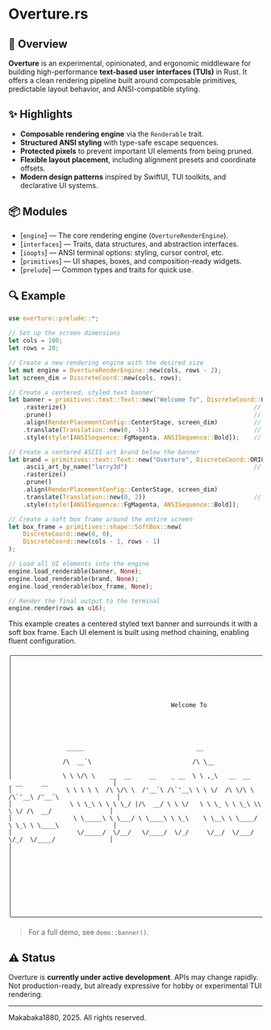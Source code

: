 # Overture.rs

## 🎼 Overview
**Overture** is an experimental, opinionated, and ergonomic middleware for building high-performance
**text-based user interfaces (TUIs)** in Rust. It offers a clean rendering pipeline built
around composable primitives, predictable layout behavior, and ANSI-compatible styling.

## ✨ Highlights

- **Composable rendering engine** via the `Renderable` trait.
- **Structured ANSI styling** with type-safe escape sequences.
- **Protected pixels** to prevent important UI elements from being pruned.
- **Flexible layout placement**, including alignment presets and coordinate offsets.
- **Modern design patterns** inspired by SwiftUI, TUI toolkits, and declarative UI systems.

## 📦 Modules

- [`engine`] — The core rendering engine (`OvertureRenderEngine`).
- [`interfaces`] — Traits, data structures, and abstraction interfaces.
- [`ioopts`] — ANSI terminal options: styling, cursor control, etc.
- [`primitives`] — UI shapes, boxes, and composition-ready widgets.
- [`prelude`] — Common types and traits for quick use.

## 🔍 Example

```rust
use overture::prelude::*;

// Set up the screen dimensions
let cols = 100;
let rows = 20;

// Create a new rendering engine with the desired size
let mut engine = OvertureRenderEngine::new(cols, rows - 2);
let screen_dim = DiscreteCoord::new(cols, rows);

// Create a centered, styled text banner
let banner = primitives::text::Text::new("Welcome To", DiscreteCoord::ORIGIN)
    .rasterize()                                                    // Convert text to a renderable raster
    .prune()                                                        // Remove unnecessary whitespace
    .align(RenderPlacementConfig::CenterStage, screen_dim)          // Center on screen
    .translate(Translation::new(0, -5))                             // Move up by 5 rows
    .style(style![ANSISequence::FgMagenta, ANSISequence::Bold]);    // Apply magenta color and bold style

// Create a centered ASCII art brand below the banner
let brand = primitives::text::Text::new("Overture", DiscreteCoord::ORIGIN)
    .ascii_art_by_name("larry3d")                                   // Render as ASCII art using font 'larry3d'
    .rasterize()
    .prune()
    .align(RenderPlacementConfig::CenterStage, screen_dim)
    .translate(Translation::new(0, 2))                              // Move down by 2 rows
    .style(style![ANSISequence::FgMagenta, ANSISequence::Bold]);

// Create a soft box frame around the entire screen
let box_frame = primitives::shape::SoftBox::new(
    DiscreteCoord::new(0, 0),
    DiscreteCoord::new(cols - 1, rows - 1)
);

// Load all UI elements into the engine
engine.load_renderable(banner, None);
engine.load_renderable(brand, None);
engine.load_renderable(box_frame, None);

// Render the final output to the terminal
engine.render(rows as u16);
```

This example creates a centered styled text banner and surrounds it with a soft box frame.
Each UI element is built using method chaining, enabling fluent configuration.

```
╭──────────────────────────────────────────────────────────────────────────────────────────────────╮
│                                                                                                  │
│                                                                                                  │
│                                                                                                  │
│                                            Welcome To                                            │
│                                                                                                  │
│                                                                                                  │
│               _____                               __                                             │
│              /\  __`\                            /\ \__                                          │
│              \ \ \/\ \    __  __     __    _ __  \ \ ,_\   __  __   _ __     __                  │
│               \ \ \ \ \  /\ \/\ \  /'__`\ /\`'__\ \ \ \/  /\ \/\ \ /\`'__\ /'__`\                │
│                \ \ \_\ \ \ \ \_/ |/\  __/ \ \ \/   \ \ \_ \ \ \_\ \\ \ \/ /\  __/                │
│                 \ \_____\ \ \___/ \ \____\ \ \_\    \ \__\ \ \____/ \ \_\ \ \____\               │
│                  \/_____/  \/__/   \/____/  \/_/     \/__/  \/___/   \/_/  \/____/               │
│                                                                                                  │
│                                                                                                  │
│                                                                                                  │
│                                                                                                  │
│                                                                                                  │
╰──────────────────────────────────────────────────────────────────────────────────────────────────╯
```

> For a full demo, see `demo::banner()`.

## ⚠️ Status

Overture is **currently under active development**. APIs may change rapidly.
Not production-ready, but already expressive for hobby or experimental TUI rendering.

---

Makabaka1880, 2025. All rights reserved.